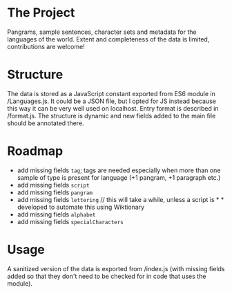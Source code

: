 # The Project

Pangrams, sample sentences, character sets and metadata for the languages of the world. Extent and completeness of the data is limited, contributions are welcome!

# Structure

The data is stored as a JavaScript constant exported from ES6 module in /Languages.js. It could be a JSON file, but I opted for JS instead because this way it can be very well used on localhost.
Entry format is described in /format.js. The structure is dynamic and new fields added to the main file should be annotated there.

# Roadmap

  * add missing fields `tag`; tags are needed especially when more than one sample of type is present for language (+1 pangram, +1 paragraph etc.)
  * add missing fields `script`
  * add missing fields `pangram`
  * add missing fields `lettering` // this will take a while, unless a script is * * developed to automate this using Wiktionary
  * add missing fields `alphabet`
  * add missing fields `specialCharacters`

# Usage

A sanitized version of the data is exported from /index.js (with missing fields added so that they don't need to be checked for in code that uses the module).